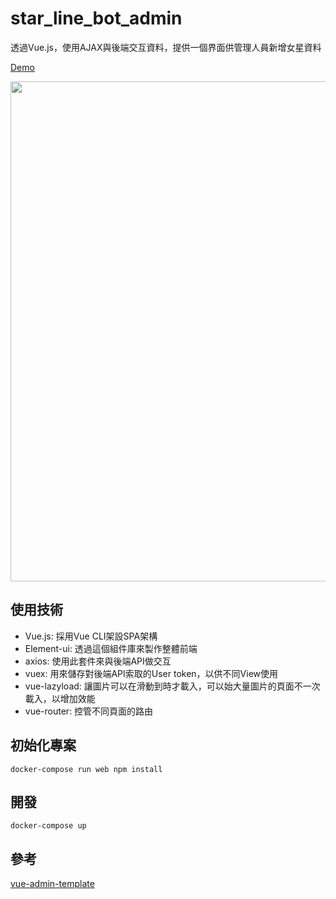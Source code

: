 # star_line_bot_admin

透過Vue.js，使用AJAX與後端交互資料，提供一個界面供管理人員新增女星資料

[Demo](https://superj80820.github.io/projects/star_line_bot_admin)

<img src="https://imgur.com/fb25FIT.jpg" width="800">

## 使用技術

* Vue.js: 採用Vue CLI架設SPA架構
* Element-ui: 透過這個組件庫來製作整體前端
* axios: 使用此套件來與後端API做交互
* vuex: 用來儲存對後端API索取的User token，以供不同View使用
* vue-lazyload: 讓圖片可以在滑動到時才載入，可以始大量圖片的頁面不一次載入，以增加效能
* vue-router: 控管不同頁面的路由

## 初始化專案

```
docker-compose run web npm install
```

## 開發

```
docker-compose up
```

## 參考

[vue-admin-template](https://github.com/PanJiaChen/vue-admin-template)